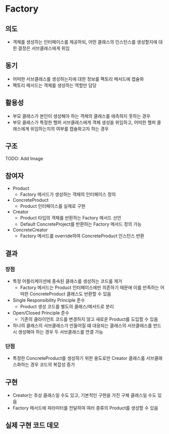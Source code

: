 # Factory

## 의도

- 객체를 생성하는 인터페이스를 제공하되, 어떤 클래스의 인스턴스를 생성할지에 대한 결정은 서브클래스에게 위임

## 동기

- 어떠한 서브클래스를 생성하는지에 대한 정보를 팩토리 메서드에 캡슐화
- 팩토리 메서드는 객체를 생성하는 역할만 담당

## 활용성

- 부모 클래스가 본인이 생성해야 하는 객체의 클래스를 에측하지 못하는 경우
- 부모 클래스가 특정한 헬퍼 서브클래스에게 객체 생성을 위임하고, 어떠한 헬퍼 클래스에게 위임하는지의 여부를 캡슐화고자 하는 경우

## 구조

TODO: Add Image

## 참여자

- Product
  - Factory 메서드가 생성하는 객체의 인터페이스 정의
- ConcreteProduct
  - Product 인터페이스를 실제로 구현
- Creator
  - Product 타입의 객체를 반환하는 Factory 메서드 선언
  - Default ConcreteProject를 반환하는 Factory 메서드 정의 가능
- ConcreteCreator
  - Factory 메서드를 override하여 ConcreteProduct 인스턴스 반환

## 결과

### 장점

- 특정 어플리케이션에 종속된 클래스를 생성하는 코드를 제거
  - Factory 메서드는 Product 인터페이스에만 의존하기 때문에 이를 만족하는 어떠한 ConcreteProduct 클래스도 반환할 수 있음
- Single Responsibility Principle 준수
  - Product 생성 코드를 별도의 클래스/메서드로 분리
- Open/Closed Principle 준수
  - 기존의 클라이언트 코드를 변경하지 않고 새로운 Product를 도입할 수 있음
- 하나의 클래스의 서브클래스가 만들어질 떄 대응되는 클래스의 서브클래스를 반드시 생성해야 하는 경우 두 서브클래스를 연결 가능

### 단점

- 특정한 ConcreteProduct를 생성하기 위한 용도로만 Creator 클래스를 서브클래스화하는 경우 코드의 복잡성 증가

## 구현

- Creator는 추상 클래스일 수도 있고, 기본적인 구현을 가진 구체 클래스일 수도 있음
- Factory 메서드에 파라미터를 전달하여 여러 종류의 Product를 생성할 수 있음

## 실제 구현 코드 데모
